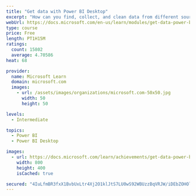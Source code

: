 ```yaml
---
title: "Get data with Power BI Desktop"
excerpt: "How can you find, collect, and clean data from different sources? Power BI is a tool for making sense of your data. You will learn tricks to make data-gathering easier."
webUrl: https://docs.microsoft.com/en-us/learn/modules/get-data-power-bi/
type: course
price: Free
length: PT1H15M
ratings:
  count: 15802
  average: 4.70586
heat: 68

provider:
  name: Microsoft Learn
  domain: microsoft.com
  images:
    - url: /assets/images/organizations/microsoft.com-50x50.jpg
      width: 50
      height: 50

levels:
  - Intermediate

topics:
  - Power BI
  - Power BI Desktop

images:
  - url: https://docs.microsoft.com/learn/achievements/get-data-power-bi-desktop-social.png
    width: 800
    height: 400
    isCached: true

secured: "4IuLfmBR3fxX1BvbUxLtr4Xj2O1klJtS7LU0wS92WBUzzBqVRJW/iDEbZOHOlHAVSxiXJV0NPezqvWhyUNQCamhUoREiJ3zl3M2sni6gqHraHw5i3w0ofzU+357PWWixEyXtVyTTxGytPc9HAxFX4qjqmXK16oJ03QRptnzKrOXoMLBEov8y1KnhddZxEg++C3ulav7LF5aP2z4BRCEWN70x24J4fUt3M64/HWlhUIxpruAPfqz/vJ6cfDpfD2AdiebDBzgZQAWqF/DNUJ1V89CSAiU4sS5UEG0Y230E0UnAN7H+S5Xe9zznFeoj39NLZfQDBOzORyjlXKjCSz3Vbbezm47TwjmSoRECK120sde85KVSEIf/+gLT8anFH7q9cHtso7fsUXR6R2souBK06j/vcwVaRXH0HMH1o+/kgaVRgTSwPu4+B14Gi2GKGlty;cLa38IXJqlrCmnu8OhHkuQ=="
---
```


